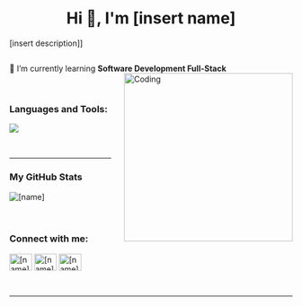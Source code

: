 <h1 align="center">Hi 👋, I'm [insert name]</h1>
<p>[insert description]]</p>



<p align="left"> <a href="https://twitter.com/" target="blank"><img src="https://img.shields.io/twitter/follow/?logo=twitter&style=for-the-badge" alt="" /></a> </p>

🌱 I’m currently learning **Software Development Full-Stack**
<img align="right" alt="Coding" width="300" src="https://media4.giphy.com/media/v1.Y2lkPTc5MGI3NjExcnY4NGtjMmVjY2dzMGR5b2Y4ZXhtZG80dnI4ZmE2dTY1ZHAwM3pqcSZlcD12MV9pbnRlcm5hbF9naWZfYnlfaWQmY3Q9cw/NgurY1o4z080Jfoyzw/giphy.gif">


<br>
<h3 align="left">Languages and Tools:</h3>

<p >
  <a href="https://skillicons.dev">
    <img src="https://skillicons.dev/icons?i=git,css,docker,figma,firebase,html,java,js,linux,mysql,nodejs,postman,py,react,tailwind,ts,vscode,kubernetes,anaconda,androidstudio,bash,cs,dart,debian,eclipse,fastapi,flask,flutter,gradle,npm,powershell,vercel,vite&perline=9" />
  </a>
</p>

<br>


<hr width="36%" >
<h3>My GitHub Stats</h3>

<p><img align="left" src="https://github-readme-streak-stats.herokuapp.com/?user=[github_name]&theme=dark" alt="[name]" /></p>
<br><br><br>
<h3 align="left">Connect with me:</h3>
<p align="left">
<a href="https://linkedin.com/in/[linkedin_name]" target="blank"><img align="center" src="https://skillicons.dev/icons?i=linkedin" alt="[name]" height="30" width="40" /></a>
<a href="https://instagram.com/[instagram_handle]" target="blank"><img align="center" src="https://skillicons.dev/icons?i=instagram" alt="[name]" height="30" width="40" /></a>
<a href="mailto:[email]"><img align="center" src="https://skillicons.dev/icons?i=gmail" alt="[name]" height="30" width="40" /></a>

</p>
<br>

------
